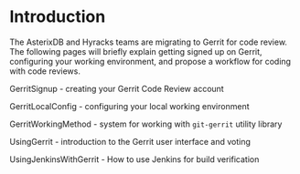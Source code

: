 # Introduction #

The AsterixDB and Hyracks teams are migrating to Gerrit for code review. The following pages will briefly explain getting signed up on Gerrit, configuring your working environment, and propose a workflow for coding with code reviews.

GerritSignup - creating your Gerrit Code Review account

GerritLocalConfig - configuring your local working environment

GerritWorkingMethod - system for working with `git-gerrit` utility library

UsingGerrit - introduction to the Gerrit user interface and voting

UsingJenkinsWithGerrit - How to use Jenkins for build verification